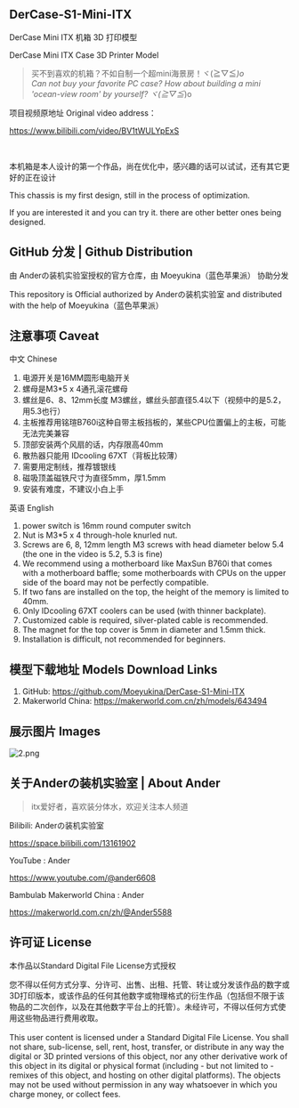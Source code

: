 ## DerCase-S1-Mini-ITX
DerCase Mini ITX 机箱 3D 打印模型

DerCase Mini ITX Case 3D Printer Model

> 买不到喜欢的机箱？不如自制一个超mini海景房！ヾ(≧▽≦*)o
<br>Can not buy your favorite PC case? How about building a mini 'ocean-view room' by yourself? ヾ(≧▽≦*)o

项目视频原地址 Original video address：

https://www.bilibili.com/video/BV1tWULYpExS

<br>

本机箱是本人设计的第一个作品，尚在优化中，感兴趣的话可以试试，还有其它更好的正在设计

This chassis is my first design, still in the process of optimization.

If you are interested it and you can try it. there are other better ones being designed.

## GitHub 分发 | Github Distribution

由 Anderの装机实验室授权的官方仓库，由 Moeyukina（蓝色苹果派） 协助分发

This repository is Official authorized by Anderの装机实验室 and distributed with the help of Moeyukina（蓝色苹果派）

## 注意事项 Caveat

中文 Chinese
1. 电源开关是16MM圆形电脑开关
2. 螺母是M3*5 x 4通孔滚花螺母
3. 螺丝是6、8、12mm长度 M3螺丝，螺丝头部直径5.4以下（视频中的是5.2，用5.3也行）
4. 主板推荐用铭瑄B760i这种自带主板挡板的，某些CPU位置偏上的主板，可能无法完美兼容
5. 顶部安装两个风扇的话，内存限高40mm
6. 散热器只能用 IDcooling 67XT（背板比较薄）
7. 需要用定制线，推荐镀银线
8. 磁吸顶盖磁铁尺寸为直径5mm，厚1.5mm
9. 安装有难度，不建议小白上手

英语 English
1. power switch is 16mm round computer switch
2. Nut is M3*5 x 4 through-hole knurled nut.
3. Screws are 6, 8, 12mm length M3 screws with head diameter below 5.4 (the one in the video is 5.2, 5.3 is fine)
4. We recommend using a motherboard like MaxSun B760i that comes with a motherboard baffle; some motherboards with CPUs on the upper side of the board may not be perfectly compatible.
5. If two fans are installed on the top, the height of the memory is limited to 40mm.
6. Only IDcooling 67XT coolers can be used (with thinner backplate).
7. Customized cable is required, silver-plated cable is recommended.
8. The magnet for the top cover is 5mm in diameter and 1.5mm thick.
9. Installation is difficult, not recommended for beginners.


## 模型下载地址 Models Download Links

1. GitHub: https://github.com/Moeyukina/DerCase-S1-Mini-ITX
2. Makerworld China: https://makerworld.com.cn/zh/models/643494



## 展示图片 Images

![2.png](https://makerworld.bblmw.cn/makerworld/model/CNaaeb908d28b863/design/2024-11-15_32011373702bf.jpg?x-oss-process=image/resize,w_1000/format,webp)


## 关于Anderの装机实验室 | About Ander

> itx爱好者，喜欢装分体水，欢迎关注本人频道

Bilibili: Anderの装机实验室 

https://space.bilibili.com/13161902

YouTube : Ander 

https://www.youtube.com/@ander6608

Bambulab Makerworld China : Ander

https://makerworld.com.cn/zh/@Ander5588

## 许可证 License

本作品以Standard Digital File License方式授权

您不得以任何方式分享、分许可、出售、出租、托管、转让或分发该作品的数字或3D打印版本，或该作品的任何其他数字或物理格式的衍生作品（包括但不限于该物品的二次创作，以及在其他数字平台上的托管）。未经许可，不得以任何方式使用这些物品进行费用收取。
<br>
<br>
This user content is licensed under a Standard Digital File License.
You shall not share, sub-license, sell, rent, host, transfer, or distribute in any way the digital or 3D printed versions of this object, nor any other derivative work of this object in its digital or physical format (including - but not limited to - remixes of this object, and hosting on other digital platforms). The objects may not be used without permission in any way whatsoever in which you charge money, or collect fees.
